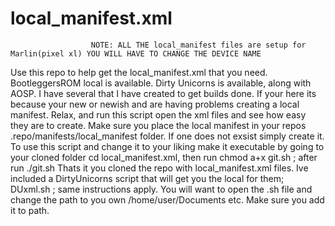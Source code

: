 # local_manifest.xml
                      NOTE: ALL THE local_manifest files are setup for Marlin(pixel xl) YOU WILL HAVE TO CHANGE THE DEVICE NAME

Use this repo to help get the local_manifest.xml that you need. BootleggersROM local is available. Dirty Unicorns is available, along with AOSP. I have several that I have created to get builds done. If your here its because your new or newish and are having problems creating a local manifest. Relax, and run this script open the xml files and see how easy they are to create. Make sure you place the local manifest in your repos .repo/manifests/local_manifest folder. If one does not exsist simply create it. To use this script and change it to your liking make it executable by going to your cloned folder cd local_manifest.xml, then run chmod a+x git.sh ; after run ./git.sh Thats it you cloned the repo with local_manifest.xml files. Ive included a DirtyUnicorns script that will get you the local for them; DUxml.sh ; same instructions apply. You will want to open the .sh file and change the path to you own /home/user/Documents etc. Make sure you add it to path.
